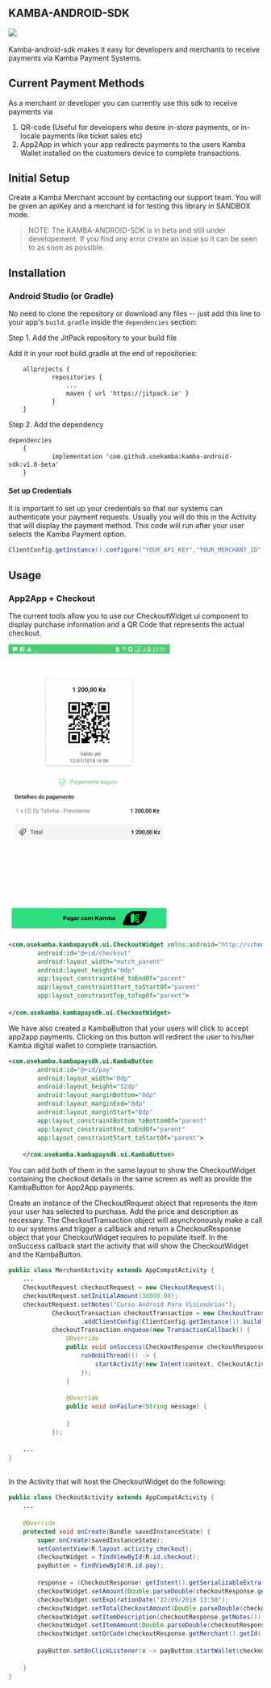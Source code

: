 ## KAMBA-ANDROID-SDK

[![](https://jitpack.io/v/usekamba/kamba-android-sdk.svg)](https://jitpack.io/#usekamba/kamba-android-sdk)

Kamba-android-sdk makes it easy for developers and merchants to receive payments via Kamba Payment Systems.

## Current Payment Methods 
As a merchant or developer you can currently use this sdk to receive payments via 
1. QR-code (Useful for developers who desire in-store payments, or in-locale payments like ticket sales etc) 
2. App2App in which your app redirects payments to the users Kamba Wallet installed on the customers device to complete transactions. 

## Initial Setup
Create a Kamba Merchant account by contacting our support team. You will be given an apiKey and a merchant id for testing this library in SANDBOX mode. 
> NOTE: The KAMBA-ANDROID-SDK is in beta and still under developement. If you find any error create an issue so it can be seen to as soon as possible.

## Installation

### Android Studio (or Gradle)

No need to clone the repository or download any files -- just add this line to your app's `build.gradle` inside the `dependencies` section:

Step 1. Add the JitPack repository to your build file

Add it in your root build.gradle at the end of repositories:
```
    allprojects {
            repositories {
                ...
                maven { url 'https://jitpack.io' }
            }
    }
```

Step 2. Add the dependency

```
dependencies
    {
	        implementation 'com.github.usekamba:kamba-android-sdk:v1.0-beta'
    }
```


#### Set up Credentials
It is important to set up your credentials so that our systems can authenticate your payment requests.
Usually you will do this in the Activity that will display the payment method. This code will run after your user selects the Kamba Payment option. 

```java
ClientConfig.getInstance().configure("YOUR_API_KEY","YOUR_MERCHANT_ID",ClientConfig.Environment.SANDBOX);
```
## Usage
### App2App + Checkout
The current tools allow you to use our CheckoutWidget ui component to display purchase information and a QR Code that represents the actual checkout.

![Screenshot](screenshots/app2app_.gif)

```xml
<com.usekamba.kambapaysdk.ui.CheckoutWidget xmlns:android="http://schemas.android.com/apk/res/android"
        android:id="@+id/checkout"
        android:layout_width="match_parent"
        android:layout_height="0dp"
        app:layout_constraintEnd_toEndOf="parent"
        app:layout_constraintStart_toStartOf="parent"
        app:layout_constraintTop_toTopOf="parent">

</com.usekamba.kambapaysdk.ui.CheckoutWidget>

```

We have also created a KambaButton that your users will click to accept app2app payments. Clicking on this button will redirect the user to his/her Kamba digital wallet to complete transaction.

```xml
<com.usekamba.kambapaysdk.ui.KambaButton
        android:id="@+id/pay"
        android:layout_width="0dp"
        android:layout_height="52dp"
        android:layout_marginBottom="8dp"
        android:layout_marginEnd="8dp"
        android:layout_marginStart="8dp"
        app:layout_constraintBottom_toBottomOf="parent"
        app:layout_constraintEnd_toEndOf="parent"
        app:layout_constraintStart_toStartOf="parent">

    </com.usekamba.kambapaysdk.ui.KambaButton>
```
You can add both of them in the same layout to show the CheckoutWidget containing the checkout details in the same screen as well as provide the KambaButton for App2App payments.

Create an instance of the CheckoutRequest object that represents the item your user has selected to purchase. Add the price and description as necessary. The CheckoutTransaction object will asynchronously make a call to our systems and trigger a callback and return a CheckoutResponse object that your CheckoutWidget requires to populate itself. In the onSuccess callback start the activity that will show the CheckoutWidget and the KambaButton.
```java
public class MerchantActivity extends AppCompatActivity {
    ...
    CheckoutRequest checkoutRequest = new CheckoutRequest();
    checkoutRequest.setInitialAmount(36000.00);
    checkoutRequest.setNotes("Curso Android Para Visionários");
            CheckoutTransaction checkoutTransaction = new CheckoutTransactionBuilder().addCheckoutRequest(checkoutRequest)
                    .addClientConfig(ClientConfig.getInstance()).build();
            checkoutTransaction.enqueue(new TransactionCallback() {
                @Override
                public void onSuccess(CheckoutResponse checkoutResponse) {
                    runOnUiThread(() -> {
                        startActivity(new Intent(context, CheckoutActivity.class).putExtra("checkout", checkoutResponse));
                    });
                }

                @Override
                public void onFailure(String message) {

                }
            });

    ...
}
            
```

In the Activity that will host the CheckoutWidget do the following:

```java 
public class CheckoutActivity extends AppCompatActivity {
    ...

    @Override
    protected void onCreate(Bundle savedInstanceState) {
        super.onCreate(savedInstanceState);
        setContentView(R.layout.activity_checkout);
        checkoutWidget = findViewById(R.id.checkout);
        payButton = findViewById(R.id.pay);

        response = (CheckoutResponse) getIntent().getSerializableExtra("checkout");
        checkoutWidget.setAmount(Double.parseDouble(checkoutResponse.getTotalAmount()));
        checkoutWidget.setExpirationDate("22/09/2018 13:58");
        checkoutWidget.setTotalCheckoutAmount(Double.parseDouble(checkoutResponse.getTotalAmount()));
        checkoutWidget.setItemDescription(checkoutResponse.getNotes());
        checkoutWidget.setItemAmount(Double.parseDouble(checkoutResponse.getTotalAmount()));
        checkoutWidget.setQrCode(checkoutResponse.getMerchant().getId());
    
        payButton.setOnClickListener(v -> payButton.startWallet(checkoutResponse, context));
    
    }
}
```